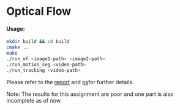 # Optical Flow

#### Usage:
``` bash
mkdir build && cd build
cmake ..
make
./run_of <image1-path> <image2-path>
./run_motion_seg <video-path>
./run_tracking <video-path>
```

Please refer to the [report](./report/report.pdf) and [ps](./ps.pdf)for further details.

Note: The results for this assignment are poor and one part is also incomplete as of now.

